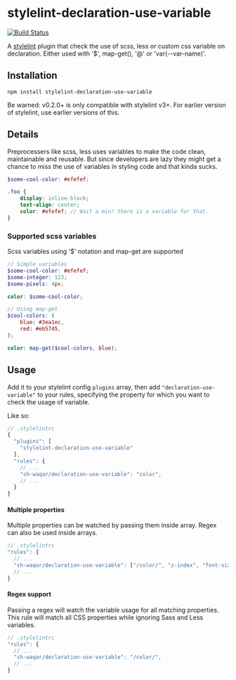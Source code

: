 # stylelint-declaration-use-variable

[![Build Status](https://travis-ci.org/sh-waqar/stylelint-declaration-use-variable.svg?branch=master)](https://travis-ci.org/sh-waqar/stylelint-declaration-use-variable)

A [stylelint](https://github.com/stylelint/stylelint) plugin that check the use of scss, less or custom css variable on declaration. Either used with '$', map-get(), '@' or 'var(--var-name)'.

## Installation

```
npm install stylelint-declaration-use-variable
```

Be warned: v0.2.0+ is only compatible with stylelint v3+. For earlier version of stylelint, use earlier versions of this.

## Details

Preprocessers like scss, less uses variables to make the code clean, maintainable and reusable. But since developers are lazy they might get a chance to miss the use of variables in styling code and that kinda sucks.

```scss
$some-cool-color: #efefef;

.foo {
    display: inline-block;
    text-align: center;
    color: #efefef; // Wait a min! there is a variable for that.
}
```

### Supported scss variables

Scss variables using '$' notation and map-get are supported
```scss
// Simple variables
$some-cool-color: #efefef;
$some-integer: 123;
$some-pixels: 4px;

color: $some-cool-color;

// Using map-get
$cool-colors: (
    blue: #3ea1ec,
    red: #eb5745,
);

color: map-get($cool-colors, blue);

```

## Usage

Add it to your stylelint config `plugins` array, then add `"declaration-use-variable"` to your rules,
specifying the property for which you want to check the usage of variable.

Like so:

```js
// .stylelintrc
{
  "plugins": [
    "stylelint-declaration-use-variable"
  ],
  "rules": {
    // ...
    "sh-waqar/declaration-use-variable": "color",
    // ...
  }
}
```

#### Multiple properties

Multiple properties can be watched by passing them inside array. Regex can also be used inside arrays.

```js
// .stylelintrc
"rules": {
  // ...
  "sh-waqar/declaration-use-variable": ["/color/", "z-index", "font-size"],
  // ...
}
```

#### Regex support

Passing a regex will watch the variable usage for all matching properties. This rule will match all CSS properties while ignoring Sass and Less variables.

```js
// .stylelintrc
"rules": {
  // ...
  "sh-waqar/declaration-use-variable": "/color/",
  // ...
}
```

